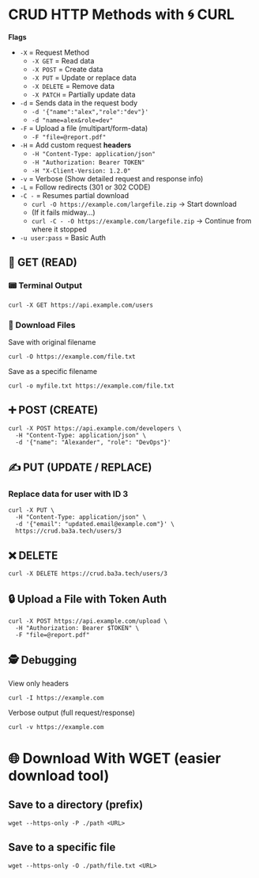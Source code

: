 # CRUD HTTP Methods with 🌀 CURL

**Flags**

- `-X` = Request Method
  - `-X GET` = Read data
  - `-X POST` = Create data
  - `-X PUT` = Update or replace data
  - `-X DELETE` = Remove data
  - `-X PATCH` = Partially update data
- `-d` = Sends data in the request body
  - `-d '{"name":"alex","role":"dev"}'`
  - `-d "name=alex&role=dev"`
- `-F` = Upload a file (multipart/form-data)
  - `-F "file=@report.pdf"`
- `-H` = Add custom request **headers**
  - `-H "Content-Type: application/json"`
  - `-H "Authorization: Bearer TOKEN"`
  - `-H "X-Client-Version: 1.2.0"`
- `-v` = Verbose (Show detailed request and response info)
- `-L` = Follow redirects (301 or 302 CODE)
- `-C -` = Resumes partial download
  - `curl -O https://example.com/largefile.zip` → Start download  
  - (If it fails midway...)  
  - `curl -C - -O https://example.com/largefile.zip` → Continue from where it stopped
- `-u user:pass` = Basic Auth

## 🔽 GET (READ)

### 📟 Terminal Output

```shell
curl -X GET https://api.example.com/users
```

### 💾 Download Files

Save with original filename
```shell
curl -O https://example.com/file.txt
```

Save as a specific filename
```shell
curl -o myfile.txt https://example.com/file.txt
```

## ➕ POST (CREATE)

```shell
curl -X POST https://api.example.com/developers \
  -H "Content-Type: application/json" \
  -d '{"name": "Alexander", "role": "DevOps"}'
```

## ✍️ PUT (UPDATE / REPLACE)

### Replace data for user with ID 3

```shell
curl -X PUT \
  -H "Content-Type: application/json" \
  -d '{"email": "updated.email@example.com"}' \
  https://crud.ba3a.tech/users/3
```

## ❌ DELETE

```shell
curl -X DELETE https://crud.ba3a.tech/users/3
```

## 🔒 Upload a File with Token Auth

```shell
curl -X POST https://api.example.com/upload \
  -H "Authorization: Bearer $TOKEN" \
  -F "file=@report.pdf"
```

## 🕵️ Debugging

View only headers
```shell
curl -I https://example.com
```

Verbose output (full request/response)
```shell
curl -v https://example.com
```

# 🌐 Download With WGET (easier download tool)

## Save to a directory (prefix)

```shell
wget --https-only -P ./path <URL>
```

## Save to a specific file

```shell
wget --https-only -O ./path/file.txt <URL>
```
